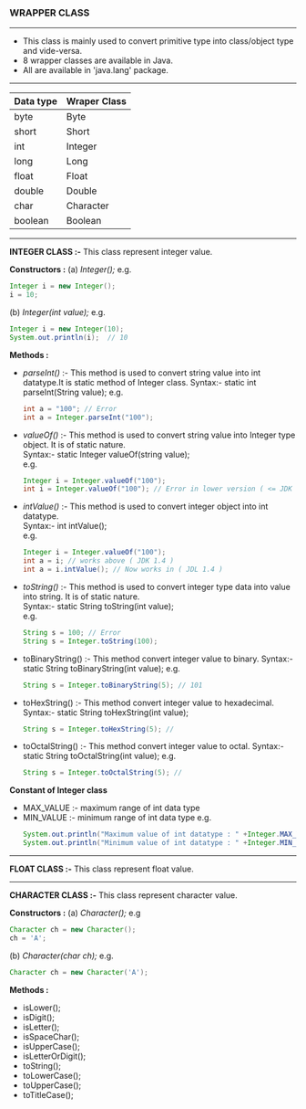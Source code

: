 ### WRAPPER CLASS ### 

***
- This class is mainly used to convert primitive type into class/object type and vide-versa.
- 8 wrapper classes are available in Java.
- All are available in 'java.lang' package.
***

| **Data type**  | **Wraper Class** |
| :------------- | :--------------- |
| byte           | Byte             |
| short          | Short            |
| int            | Integer          |
| long           | Long             |
| float          | Float            |
| double         | Double           |
| char           | Character        |
| boolean        | Boolean          |

---------------------------------------------------------------------------------------------------------------------------------
**INTEGER CLASS :-** This class represent integer value.		

**Constructors :**
(a) *Integer();* e.g.
```java
Integer i = new Integer();
i = 10;
```
(b) *Integer(int value);* e.g.
```java
Integer i = new Integer(10);
System.out.println(i);  // 10
```
	
**Methods :**	
+ *parseInt()* :- This method is used to convert string value into int datatype.It is static method of Integer class.
Syntax:-  static int parseInt(String value);
e.g.
   ```java
   int a = "100"; // Error
   int a = Integer.parseInt("100");
   ```
	
+ *valueOf()* :- This method is used to convert string value into Integer type object. It is of static nature.	
	Syntax:- static Integer valueOf(string value);	
	e.g.
	```java
	Integer i = Integer.valueOf("100");
	int i = Integer.valueOf("100"); // Error in lower version ( <= JDK 1.5 )
	```
	
+ *intValue()* :- This method is used to convert integer object into int datatype.	
	Syntax:- int intValue();	
	e.g.
	```java
	Integer i = Integer.valueOf("100");
	int a = i; // works above ( JDK 1.4 )
	int a = i.intValue(); // Now works in ( JDL 1.4 )
	```
	
+ *toString()* :- This method is used to convert integer type data into value into string. It is of static nature.	
	Syntax:- static String toString(int value);		
	e.g.
	```java
	String s = 100; // Error
	String s = Integer.toString(100);
   ```
+ toBinaryString() :- This method convert integer value to binary.
	Syntax:- static String toBinaryString(int value);
	e.g.
	```java
	String s = Integer.toBinaryString(5); // 101
	```
+ toHexString() :- This method convert integer value to hexadecimal.
	Syntax:- static String toHexString(int value);
	```java
	String s = Integer.toHexString(5); //
	```
+ toOctalString() :- This method convert integer value to octal.
	Syntax:- static String toOctalString(int value);
	e.g.
	```java
	String s = Integer.toOctalString(5); //
	```

**Constant of Integer class**
+ MAX_VALUE :- maximum range of int data type
+ MIN_VALUE :- minimum range of int data type
	e.g.
	```java
	System.out.println("Maximum value of int datatype : " +Integer.MAX_VALUE());
	System.out.println("Minimum value of int datatype : " +Integer.MIN_VALUE());
	```

---------------------------------------------------------------------------------------------------------------------------------
**FLOAT CLASS :-** This class represent float value.








---------------------------------------------------------------------------------------------------------------------------------
**CHARACTER CLASS :-** This class represent character value.

**Constructors :**
(a) *Character();* e.g
```java
Character ch = new Character();
ch = 'A';
```
(b) *Character(char ch);* e.g.
```java
Character ch = new Character('A');
```

**Methods :**
+ isLower();
+ isDigit();
+ isLetter();
+ isSpaceChar();
+ isUpperCase();
+ isLetterOrDigit();
+ toString();
+ toLowerCase();
+ toUpperCase();
+ toTitleCase();
